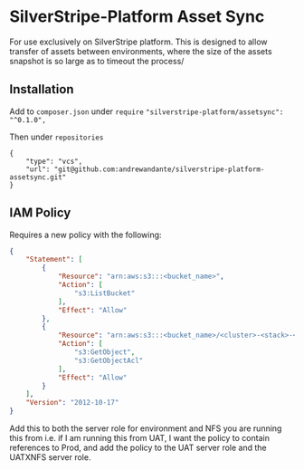 # SilverStripe-Platform Asset Sync

For use exclusively on SilverStripe platform. This is designed to allow transfer of assets between environments, where the size of the assets snapshot is so large as to timeout the process/

## Installation

Add to `composer.json` under `require`
`"silverstripe-platform/assetsync": "^0.1.0",`

Then under `repositories`

```
{
	"type": "vcs",
	"url": "git@github.com:andrewandante/silverstripe-platform-assetsync.git"
}
```

## IAM Policy

Requires a new policy with the following:

```json
{
    "Statement": [
        {
            "Resource": "arn:aws:s3:::<bucket_name>",
            "Action": [
                "s3:ListBucket"
            ],
            "Effect": "Allow"
        },
        {
            "Resource": "arn:aws:s3:::<bucket_name>/<cluster>-<stack>-<env>Xnfs/*",
            "Action": [
                "s3:GetObject",
                "s3:GetObjectAcl"
            ],
            "Effect": "Allow"
        }
    ],
    "Version": "2012-10-17"
}
```

Add this to both the server role for environment and NFS you are running this from i.e. if I am running this from UAT, I want the policy to contain references to Prod, and add the policy to the UAT server role and the UATXNFS server role.
